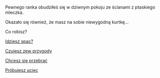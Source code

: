 Pewnego ranka obudziłeś się w dziwnym pokoju ze ścianami z ptaskiego mleczka.

Okazało się również, że masz na sobie niewygodną kurtkę...

Co robisz? 

[Idziesz spac?](spanie/spaniee.md)

[Czujesz zew przygody](przygoda/przygoda.md)

[Chcesz się przebrać](ubranie/ubranie.md)

[Próbujesz uciec](ucieczka/ucieczka.md)

